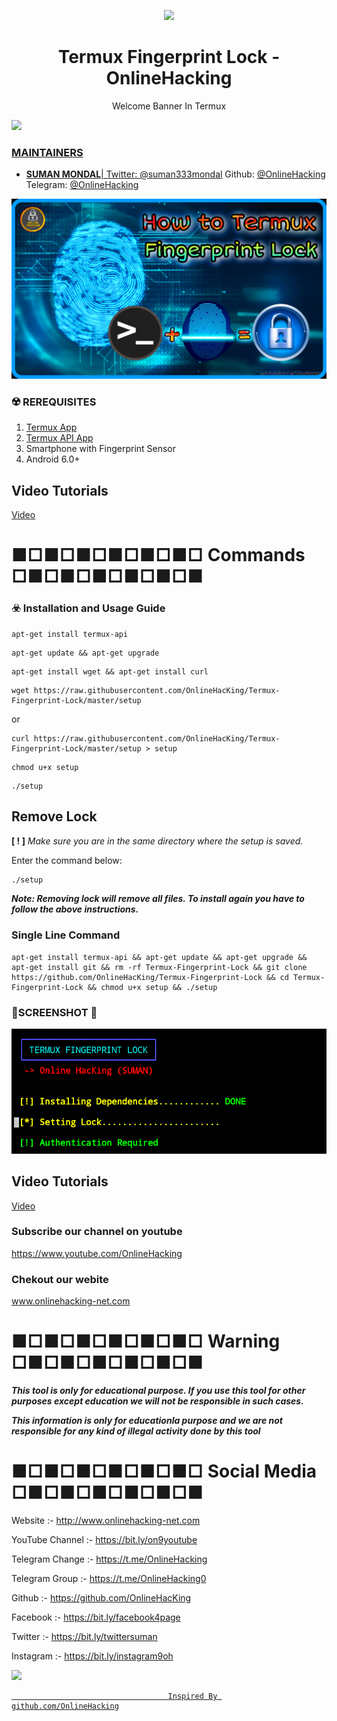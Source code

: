 <p align="center">
  <img src="https://i.pinimg.com/originals/54/19/02/541902f716f7edd427cfa5a9e1230be6.png">  
</p>

<h1 align="center">Termux Fingerprint Lock - OnlineHacking</h1>
<p align="center">
  Welcome Banner In Termux
</p>

<a href="https://t.me/OnlineHacking"><img src="https://img.shields.io/badge/telegram-Mr.Suman || OnlineHacking-blue.svg">


### MAINTAINERS
* **SUMAN MONDAL**| 
Twitter: <a href="https://twitter.com/suman333mondal">@suman333mondal</a>
Github: <a href="https://github.com/OnlineHacking">@OnlineHacking</a>
Telegram: <a href="https://t.me/OnlineHacking">@OnlineHacking</a>

![unnamed (2)](https://raw.githubusercontent.com/OnlineHacKing/Termux-Fingerprint-Lock/master/suman.jpg)


### ☢️ REREQUISITES
1. [Termux App](https://play.google.com/store/apps/details?id=com.termux&hl=en_IN)
2. [Termux API App](https://play.google.com/store/apps/details?id=com.termux.api&hl=en_IN)
3. Smartphone with Fingerprint Sensor
4. Android 6.0+

## Video Tutorials

[Video](https://youtu.be/g8GF7n0O_LI)


# ■□■□■□■□■□■□ Commands □■□■□■□■□■□■

### ☣️ Installation and Usage Guide
```
apt-get install termux-api
```
```
apt-get update && apt-get upgrade
```
```
apt-get install wget && apt-get install curl
```
```
wget https://raw.githubusercontent.com/OnlineHacKing/Termux-Fingerprint-Lock/master/setup
```
or
```
curl https://raw.githubusercontent.com/OnlineHacKing/Termux-Fingerprint-Lock/master/setup > setup
```
```
chmod u+x setup
```
```
./setup
```

## Remove Lock

**[ ! ]** _Make sure you are in the same directory where the setup is saved._

Enter the command below:

```bash
./setup
```
***Note: Removing lock will remove all files. To install again you have to follow the above instructions.***


### Single Line Command
```
apt-get install termux-api && apt-get update && apt-get upgrade && apt-get install git && rm -rf Termux-Fingerprint-Lock && git clone https://github.com/OnlineHacKing/Termux-Fingerprint-Lock && cd Termux-Fingerprint-Lock && chmod u+x setup && ./setup
```

### 📱SCREENSHOT 📲
![Shot](https://raw.githubusercontent.com/OnlineHacKing/Termux-Fingerprint-Lock/master/Screenshot_20200926-115645~2.png)


## Video Tutorials

[Video](https://youtu.be/g8GF7n0O_LI)

### Subscribe our channel on youtube
https://www.youtube.com/OnlineHacking

### Chekout our webite 
www.onlinehacking-net.com

# ■□■□■□■□■□■□ Warning □■□■□■□■□■□■

***This tool is only for educational purpose. If you use this tool for other purposes except education we will not be responsible in such cases.***

***This information is only for educationla purpose and we are not responsible for any kind of illegal activity done by this tool***


# ■□■□■□■□■□■□ Social Media □■□■□■□■□■□■

Website :- http://www.onlinehacking-net.com

YouTube Channel :- https://bit.ly/on9youtube

Telegram Change :- https://t.me/OnlineHacking

Telegram Group :- https://t.me/OnlineHacking0

Github :- https://github.com/OnlineHacKing

Facebook :-  https://bit.ly/facebook4page

Twitter :- https://bit.ly/twittersuman

Instagram :- https://bit.ly/instagram9oh

<a href="https://t.me/OnlineHacking"><img src="https://img.shields.io/badge/telegram-Ms.Suman || OnlineHacking-blue.svg">


                                       Inspired By github.com/OnlineHacking
